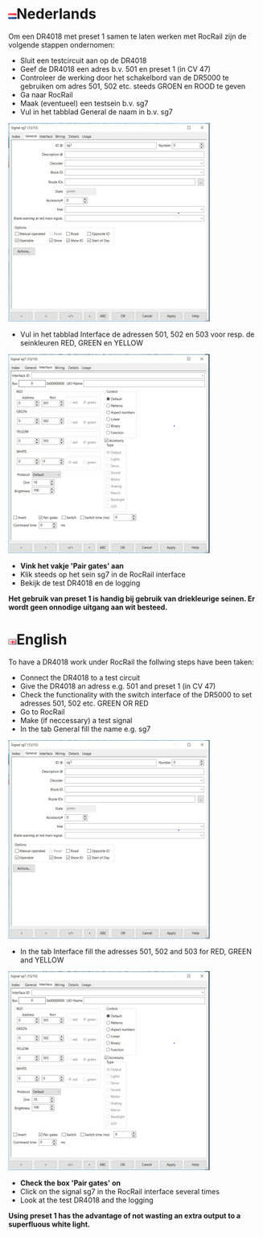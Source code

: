 # ![Nederlandse vlag](../../images/nl.gif)Nederlands

Om een DR4018 met preset 1 samen te laten werken met RocRail zijn de volgende stappen ondernomen:

* Sluit een testcircuit aan op de DR4018
* Geef de DR4018 een adres b.v. 501 en preset 1 (in CV 47)
* Controleer de werking door het schakelbord van de DR5000 te gebruiken om adres 501, 502 etc. steeds GROEN en ROOD te geven
* Ga naar RocRail
* Maak (eventueel) een testsein b.v. sg7
* Vul in het tabblad General de naam in b.v. sg7

![zie](./images/TabGeneralSG7Preset1.png)

* Vul in het tabblad Interface de adressen 501, 502 en 503 voor resp. de seinkleuren RED, GREEN en YELLOW

![zie](./images/TabInterfaceSG7Preset1.png)

* **Vink het vakje 'Pair gates' aan**
* Klik steeds op het sein sg7 in de RocRail interface
* Bekijk de test DR4018 en de logging

**Het gebruik van preset 1 is handig bij gebruik van driekleurige seinen. Er wordt geen onnodige uitgang aan wit besteed.**

# ![English flag](../../images/gb.gif)English

To have a DR4018 work under RocRail the follwing steps have been taken:

* Connect the DR4018 to a test circuit
* Give the DR4018 an adress e.g. 501 and preset 1 (in CV 47)
* Check the functionality with the switch interface of the DR5000 to set adresses 501, 502 etc. GREEN OR RED
* Go to RocRail
* Make (if neccessary) a test signal
* In the tab General fill the name e.g. sg7

![look at](./images/TabGeneralSG7Preset1.png)

* In the tab Interface fill the adresses 501, 502 and 503 for RED, GREEN and YELLOW

![look at](./images/TabInterfaceSG7Preset1.png)

* **Check the box 'Pair gates' on**
* Click on the signal sg7 in the RocRail interface several times
* Look at the test DR4018 and the logging

**Using preset 1 has the advantage of not wasting an extra output to a superfluous white light.**
